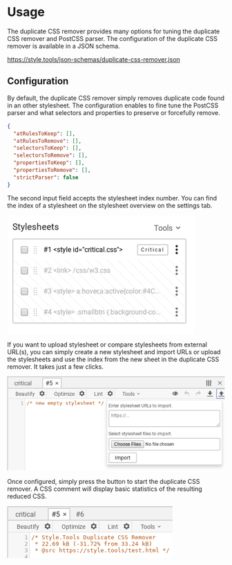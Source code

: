 # Usage

The duplicate CSS remover provides many options for tuning the duplicate CSS remover and PostCSS parser. The configuration of the duplicate CSS remover is available in a JSON schema.

https://style.tools/json-schemas/duplicate-css-remover.json

## Configuration

By default, the duplicate CSS remover simply removes duplicate code found in an other stylesheet. The configuration enables to fine tune the PostCSS parser and what selectors and properties to preserve or forcefully remove.

```json
{
  "atRulesToKeep": [],
  "atRulesToRemove": [],
  "selectorsToKeep": [],
  "selectorsToRemove": [],
  "propertiesToKeep": [],
  "propertiesToRemove": [],
  "strictParser": false
}
```

The second input field accepts the stylesheet index number. You can find the index of a stylesheet on the stylesheet overview on the settings tab.

![Stylesheet index](../gitbook/images/stylesheet-index.png)

If you want to upload stylesheet or compare stylesheets from external URL(s), you can simply create a new stylesheet and import URLs or upload the stylesheets and use the index from the new sheet in the duplicate CSS remover. It takes just a few clicks. 

![Import URLs or upload multiple stylesheets](../gitbook/images/import-new-sheet.png)

Once configured, simply press the button to start the duplicate CSS remover. A CSS comment will display basic statistics of the resulting reduced CSS.

![Duplicate CSS remover result](../gitbook/images/duplicate-css-remover-result.png)

